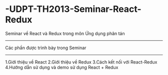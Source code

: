 # -UDPT-TH2013-Seminar-React-Redux
Seminar về React và Redux trong môn Ứng dụng phân tán
_________________________________________


Các phần được trình bày trong Seminar
_________________________________________
1.Giới thiệu về React
2.Giới thiệu về Redux
3.Cách kết nối với React-Redux 
4.Hướng dẫn sử dụng và demo sử dụng React + Redux
